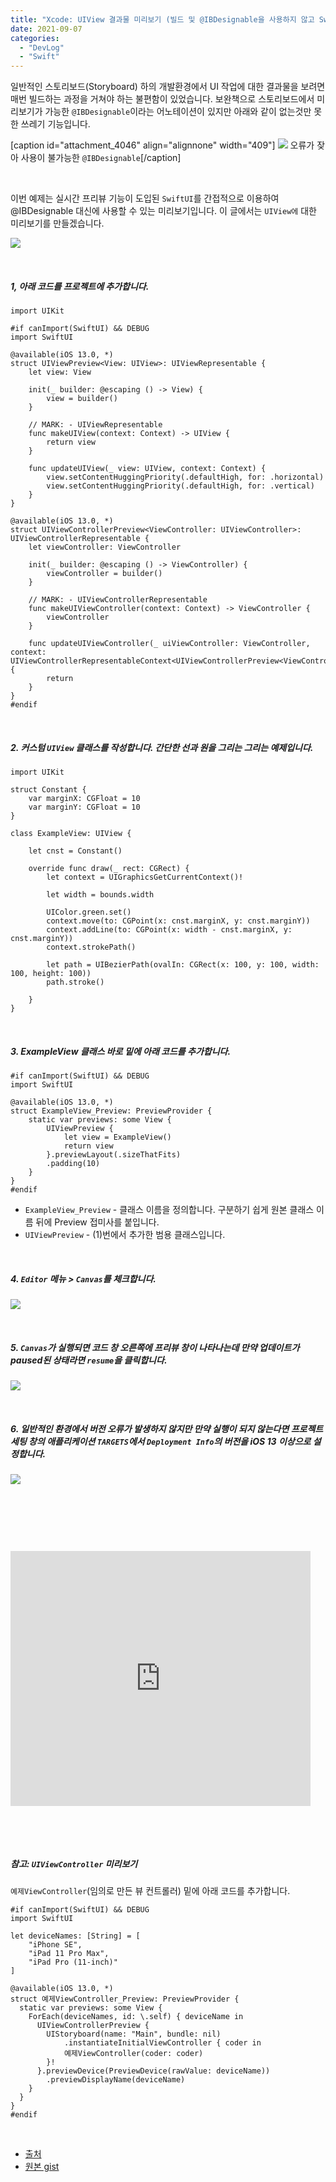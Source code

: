 ```yaml
---
title: "Xcode: UIView 결과물 미리보기 (빌드 및 @IBDesignable을 사용하지 않고 SwiftUI의 프리뷰 기능을 이용)"
date: 2021-09-07
categories: 
  - "DevLog"
  - "Swift"
---
```


일반적인 스토리보드(Storyboard) 하의 개발환경에서 UI 작업에 대한 결과물을 보려면 매번 빌드하는 과정을 거쳐야 하는 불편함이 있었습니다. 보완책으로 스토리보드에서 미리보기가 가능한 `@IBDesignable`이라는 어노테이션이 있지만 아래와 같이 없는것만 못한 쓰레기 기능입니다.

\[caption id="attachment\_4046" align="alignnone" width="409"\] ![](/assets/img/wp-content/uploads/2021/09/스크린샷-2021-09-07-오후-9.12.15.jpg) 오류가 잦아 사용이 불가능한 `@IBDesignable`\[/caption\]

 

이번 예제는 실시간 프리뷰 기능이 도입된 `SwiftUI`를 간접적으로 이용하여 @IBDesignable 대신에 사용할 수 있는 미리보기입니다. 이 글에서는 `UIView에` 대한 미리보기를 만들겠습니다.

 ![](/assets/img/wp-content/uploads/2021/09/스크린샷-2021-09-07-오후-9.40.39.jpg)

 

##### **1, 아래 코드를 프로젝트에 추가합니다.**

```
import UIKit

#if canImport(SwiftUI) && DEBUG
import SwiftUI

@available(iOS 13.0, *)
struct UIViewPreview<View: UIView>: UIViewRepresentable {
    let view: View

    init(_ builder: @escaping () -> View) {
        view = builder()
    }

    // MARK: - UIViewRepresentable
    func makeUIView(context: Context) -> UIView {
        return view
    }

    func updateUIView(_ view: UIView, context: Context) {
        view.setContentHuggingPriority(.defaultHigh, for: .horizontal)
        view.setContentHuggingPriority(.defaultHigh, for: .vertical)
    }
}

@available(iOS 13.0, *)
struct UIViewControllerPreview<ViewController: UIViewController>: UIViewControllerRepresentable {
    let viewController: ViewController

    init(_ builder: @escaping () -> ViewController) {
        viewController = builder()
    }

    // MARK: - UIViewControllerRepresentable
    func makeUIViewController(context: Context) -> ViewController {
        viewController
    }

    func updateUIViewController(_ uiViewController: ViewController, context: UIViewControllerRepresentableContext<UIViewControllerPreview<ViewController>>) {
        return
    }
}
#endif
```

 

##### **2\. 커스텀 `UIView` 클래스를 작성합니다. 간단한 선과 원을 그리는 그리는 예제입니다.**

```
import UIKit

struct Constant {
    var marginX: CGFloat = 10
    var marginY: CGFloat = 10
}

class ExampleView: UIView {
    
    let cnst = Constant()
    
    override func draw(_ rect: CGRect) {
        let context = UIGraphicsGetCurrentContext()!
        
        let width = bounds.width
        
        UIColor.green.set()
        context.move(to: CGPoint(x: cnst.marginX, y: cnst.marginY))
        context.addLine(to: CGPoint(x: width - cnst.marginX, y: cnst.marginY))
        context.strokePath()
        
        let path = UIBezierPath(ovalIn: CGRect(x: 100, y: 100, width: 100, height: 100))
        path.stroke()
        
    }
}
```

 

##### **3\. ExampleView 클래스 바로 밑에 아래 코드를 추가합니다.**

```
#if canImport(SwiftUI) && DEBUG
import SwiftUI

@available(iOS 13.0, *)
struct ExampleView_Preview: PreviewProvider {
    static var previews: some View {
        UIViewPreview {
            let view = ExampleView()
            return view
        }.previewLayout(.sizeThatFits)
        .padding(10)
    }
}
#endif

```

- `ExampleView_Preview` - 클래스 이름을 정의합니다. 구분하기 쉽게 원본 클래스 이름 뒤에 Preview 접미사를 붙입니다.
- `UIViewPreview` - (1)번에서 추가한 범용 클래스입니다.

 

##### **4\. `Editor` 메뉴 > `Canvas`를 체크합니다.**

 ![](/assets/img/wp-content/uploads/2021/09/스크린샷-2021-09-07-오후-9.20.46.jpg)

 

##### **5\. `Canvas`가 실행되면 코드 창 오른쪽에 프리뷰 창이 나타나는데 만약 업데이트가 paused된 상태라면 `resume`을 클릭합니다.**

 ![](/assets/img/wp-content/uploads/2021/09/스크린샷-2021-09-07-오후-9.21.40.jpg)

 

##### **6\. 일반적인 환경에서 버전 오류가 발생하지 않지만 만약 실행이 되지 않는다면 프로젝트 세팅 창의 애플리케이션 `TARGETS`에서 `Deployment Info`의 버전을 iOS 13 이상으로 설정합니다.**

 ![](/assets/img/wp-content/uploads/2021/09/스크린샷-2021-09-07-오후-9.11.04.jpg)

 

 

 

<iframe width="480" height="408" src="https://giphy.com/embed/0q9PhiCuBN0osci7Y5" frameborder="0" class="giphy-embed" allowfullscreen="allowfullscreen"></iframe>

 

 

##### **참고: `UIViewController` 미리보기**

`예제ViewController`(임의로 만든 뷰 컨트롤러) 밑에 아래 코드를 추가합니다.

```
#if canImport(SwiftUI) && DEBUG
import SwiftUI

let deviceNames: [String] = [
    "iPhone SE",
    "iPad 11 Pro Max",
    "iPad Pro (11-inch)"
]

@available(iOS 13.0, *)
struct 예제ViewController_Preview: PreviewProvider {
  static var previews: some View {
    ForEach(deviceNames, id: \.self) { deviceName in
      UIViewControllerPreview {
        UIStoryboard(name: "Main", bundle: nil)
            .instantiateInitialViewController { coder in
            예제ViewController(coder: coder)
        }!
      }.previewDevice(PreviewDevice(rawValue: deviceName))
        .previewDisplayName(deviceName)
    }
  }
}
#endif
```

 

- [출처](https://nshipster.com/swiftui-previews/)
- [원본 gist](https://gist.github.com/mattt/ff6b58af8576c798485b449269d43607)
